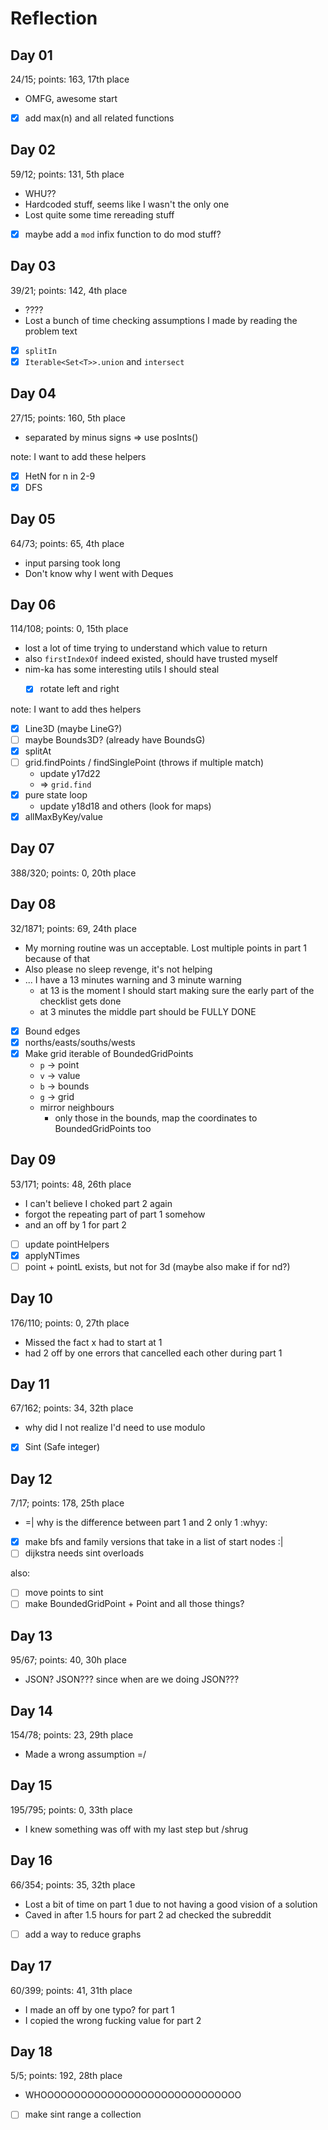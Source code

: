 # Reflection

## Day 01
24/15; points: 163, 17th place
* OMFG, awesome start
* [x] add max(n) and all related functions

## Day 02
59/12; points: 131, 5th place
* WHU??
* Hardcoded stuff, seems like I wasn't the only one
* Lost quite some time rereading stuff
* [x] maybe add a `mod` infix function to do mod stuff?

## Day 03
39/21; points: 142, 4th place
* ????
* Lost a bunch of time checking assumptions I made by reading the problem text
* [x] `splitIn`
* [x] `Iterable<Set<T>>.union` and `intersect`

## Day 04
27/15; points: 160, 5th place
* separated by minus signs => use posInts()

note: I want to add these helpers
* [x] HetN for n in 2-9
* [x] DFS

## Day 05
64/73; points: 65, 4th place
* input parsing took long
* Don't know why I went with Deques  

## Day 06
114/108; points: 0, 15th place
* lost a lot of time trying to understand which value to return
* also `firstIndexOf` indeed existed, should have trusted myself
* nim-ka has some interesting utils I should steal
  * [x] rotate left and right


note: I want to add thes helpers
* [x] Line3D (maybe LineG?)
* [ ] maybe Bounds3D? (already have BoundsG)
* [x] splitAt
* [ ] grid.findPoints / findSinglePoint (throws if multiple match) 
  * update y17d22
  * => `grid.find`
* [x] pure state loop
  * update y18d18 and others (look for maps)
* [x] allMaxByKey/value

## Day 07
388/320; points: 0, 20th place


## Day 08
32/1871; points: 69, 24th place
* My morning routine was un acceptable. Lost multiple points in part 1 because of that
* Also please no sleep revenge, it's not helping
* ... I have a 13 minutes warning and 3 minute warning
  * at 13 is the moment I should start making sure 
    the early part of the checklist gets done
  * at 3 minutes the middle part should be FULLY DONE


* [x] Bound edges
* [x] norths/easts/souths/wests
* [x] Make grid iterable of BoundedGridPoints
  * `p` -> point
  * `v` -> value
  * `b` -> bounds
  * `g` -> grid
  * mirror neighbours
    * only those in the bounds, map the coordinates to BoundedGridPoints too

## Day 09
53/171; points: 48, 26th place
* I can't believe I choked part 2 again
* forgot the repeating part of part 1 somehow
* and an off by 1 for part 2
* [ ] update pointHelpers
* [x] applyNTimes
* [ ] point + pointL exists, but not for 3d (maybe also make if for nd?)

## Day 10
176/110; points: 0, 27th place
* Missed the fact x had to start at 1
* had 2 off by one errors that cancelled each other during part 1


## Day 11
67/162; points: 34, 32th place
* why did I not realize I'd need to use modulo
* [x] Sint (Safe integer)

## Day 12
7/17; points: 178, 25th place
* =| why is the difference between part 1 and 2 only 1 :whyy:
* [x] make bfs and family versions that take in a list of start nodes :|
* [ ] dijkstra needs sint overloads

also:
* [ ] move points to sint
* [ ] make BoundedGridPoint + Point and all those things?

## Day 13
95/67; points: 40, 30h place
* JSON? JSON??? since when are we doing JSON???

## Day 14
154/78; points: 23, 29th place
* Made a wrong assumption =/

## Day 15
195/795; points: 0, 33th place
* I knew something was off with my last step but /shrug

## Day 16
66/354; points: 35, 32th place
* Lost a bit of time on part 1 due to not having a good vision of a solution
* Caved in after 1.5 hours for part 2 ad checked the subreddit
* [ ] add a way to reduce graphs

## Day 17
60/399; points: 41, 31th place
* I made an off by one typo? for part 1
* I copied the wrong fucking value for part 2

## Day 18
5/5; points: 192, 28th place
* WHOOOOOOOOOOOOOOOOOOOOOOOOOOOOOO
* [ ] make sint range a collection
